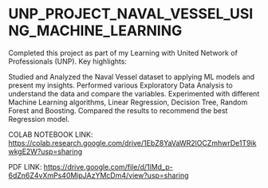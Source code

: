 # UNP_PROJECT_NAVAL_VESSEL_USING_MACHINE_LEARNING

Completed this project as part of my Learning with United Network of Professionals (UNP). Key highlights:

Studied and Analyzed the Naval Vessel dataset to applying ML models and present my insights.
Performed various Exploratory Data Analysis to understand the data and compare the variables.
Experimented with different Machine Learning algorithms, Linear Regression, Decision Tree, Random Forest and Boosting.
Compared the results to recommend the best Regression model.

COLAB NOTEBOOK LINK: https://colab.research.google.com/drive/1EbZ8YaVaWR2lOCZmhwrDe1T9ikwkgE2W?usp=sharing

PDF LINK: https://drive.google.com/file/d/1lMd_p-6dZn6Z4vXmPs40MipJAzYMcDm4/view?usp=sharing
